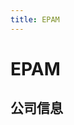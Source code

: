 ```yaml
---
title: EPAM
---
```


# EPAM

## 公司信息

<DirectHireCompanyTable state="pennsylvania" city="newtown" companyJsonFileName="epam.json" />
